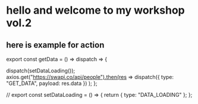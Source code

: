 # hello and welcome to my workshop vol.2

## here is example for action

export const getData = () => dispatch => {

dispatch(setDataLoading());
axios.get("https://swapi.co/api/people").then(res =>
dispatch({
type: "GET_DATA",
payload: res.data
})
);
};

//
export const setDataLoading = () => {
return {
type: "DATA_LOADING"
};
};
